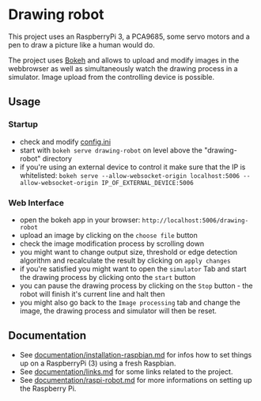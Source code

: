 # Drawing robot


This project uses an RaspberryPi 3, a PCA9685,  some servo motors and a pen to draw a picture like a human would do.

The project uses [Bokeh](https://bokeh.pydata.org/en/latest/) and allows to upload and modify images in the webbrowser as well as simultaneously watch the drawing process in a simulator. Image upload from the controlling device is possible.

## Usage

### Startup

- check and modify [config.ini](config.ini)
- start with `bokeh serve drawing-robot` on level above the "drawing-robot" directory
- if you're using an external device to control it make sure that the IP is whitelisted: `bokeh serve --allow-websocket-origin localhost:5006 --allow-websocket-origin IP_OF_EXTERNAL_DEVICE:5006`

### Web Interface

- open the bokeh app in your browser: `http://localhost:5006/drawing-robot`
- upload an image by clicking on the `choose file` button
- check the image modification process by scrolling down
- you might want to change output size, threshold or edge detection algorithm and recalculate the result by clicking on `apply changes`
- if you're satisfied you might want to open the `simulator` Tab and start the drawing process by clicking onto the `start` button
- you can pause the drawing process by clicking on the `Stop` button - the robot will finish it's current line and halt then
- you might also go back to the `Image processing` tab and change the image, the drawing process and simulator will then be reset.

## Documentation

- See [documentation/installation-raspbian.md](documentation/installation-raspbian.md) for infos how to set things up on a RaspberryPi (3) using a fresh Raspbian.
- See [documentation/links.md](documentation/links.md) for some links related to the project.
- See [documentation/raspi-robot.md](documentation/raspi-robot.md) for more informations on setting up the Raspberry Pi.
